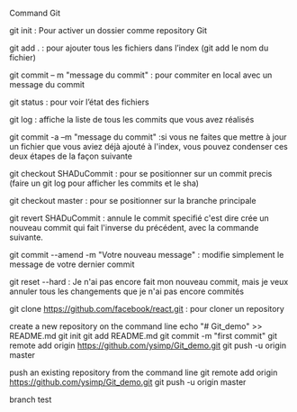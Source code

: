 Command Git

git init : Pour activer un dossier comme repository Git

git add . : pour ajouter  tous les fichiers dans l’index (git add le nom du fichier)

git commit – m "message du commit" : pour commiter en local avec un message du commit

git status : pour voir l’état des fichiers

git log : affiche la liste de tous les commits que vous avez réalisés

git commit -a –m "message du commit" :si vous ne faites que mettre à jour un fichier que vous aviez déjà ajouté à l'index, vous pouvez condenser ces deux étapes de la façon suivante

git checkout SHADuCommit : pour se positionner sur un commit precis (faire un git log pour afficher les commits et le sha)

git checkout master : pour se positionner sur la branche principale 

git revert SHADuCommit : annule le commit specifié c'est dire crée un nouveau commit qui fait l'inverse du précédent, avec la commande suivante.

git commit --amend -m "Votre nouveau message" : modifie simplement le message de votre dernier commit

git reset --hard : Je n'ai pas encore fait mon nouveau commit, mais je veux annuler tous les changements que je n'ai pas encore commités

git clone https://github.com/facebook/react.git : pour cloner un repository

create a new repository on the command line
echo "# Git_demo" >> README.md
git init
git add README.md
git commit -m "first commit"
git remote add origin https://github.com/ysimp/Git_demo.git
git push -u origin master

push an existing repository from the command line
git remote add origin https://github.com/ysimp/Git_demo.git
git push -u origin master

branch test